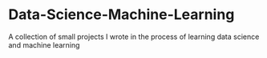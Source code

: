 # Data-Science-Machine-Learning
A collection of small projects I wrote in the process of learning data science and machine learning
